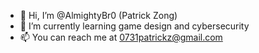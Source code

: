 - 👋 Hi, I’m @AlmightyBr0 (Patrick Zong)
- 🌱 I’m currently learning game design and cybersecurity
- 📫 You can reach me at 0731patrickz@gmail.com

<!---
AlmightyBr0/AlmightyBr0 is a ✨ special ✨ repository because its `README.md` (this file) appears on your GitHub profile.
You can click the Preview link to take a look at your changes.
--->
